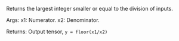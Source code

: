 Returns the largest integer smaller or equal to the division of inputs.

Args:
    x1: Numerator.
    x2: Denominator.

Returns:
    Output tensor, `y = floor(x1/x2)`
